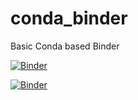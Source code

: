 # conda_binder
Basic Conda based Binder

[![Binder](https://mybinder.org/badge_logo.svg)](https://mybinder.org/v2/gh/sungjyoo/Shiny/py39_r40_shiny?urlpath=shiny)

[![Binder](https://mybinder.org/badge_logo.svg)](https://mybinder.org/v2/gh/sungjyoo/Shiny/py39_r40_shiny?urlpath=lab)
